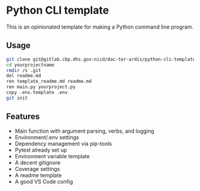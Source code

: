 # Python CLI template

This is an opinionated template for making a Python command line program.

## Usage

```bash
git clone git@gitlab.cbp.dhs.gov:niid/dac-ter-ardis/python-cli-template.git yourprojectname
cd yourprojectname
rmdir /s .git
del readme.md
ren template_readme.md readme.md
ren main.py yourproject.py
copy .env.template .env
git init
```

## Features

- Main function with argument parsing, verbs, and logging
- Environment/.env settings
- Dependency management via pip-tools
- Pytest already set up
- Environment variable template
- A decent gitignore
- Coverage settings
- A readme template
- A good VS Code config
